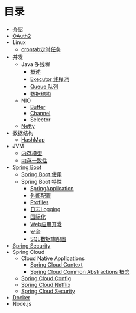 # 目录

* [介绍](README.md)
* [OAuth2](OAuth/OAuth2.md)
* Linux
  * [crontab定时任务](Shell/crontab.md)
* 并发
  * Java 多线程
    * [概述](Concurrent/Overview.md)
    * [Executor 线程池](Concurrent/Executor.md)
    * [Queue 队列](Concurrent/Queue.md)
    * [数据结构](Concurrent/Conllection.md)
  * NIO
    * [Buffer](NIO/Buffer.md)
    * [Channel](NIO/Channel.md)
    * Selector
  * [Netty](Netty/Netty.md)
* 数据结构
  * [HashMap](Collections/HashMap.md)
* JVM
  * [内存模型](JVM/Memory_Model.md)
  * [内存一致性](JVM/Memory_Consistency_Properties.md)
* [Spring Boot](SpringBoot/SpringBoot.md)
  * [Spring Boot 使用](SpringBoot/Using.md)
  * Spring Boot 特性
    * [SpringApplication](SpringBoot/SpringApplication.md)
    * [外部配置](SpringBoot/ExternalizedConfiguration.md)
    * [Profiles](SpringBoot/Profiles.md)
    * [日志Logging](SpringBoot/Logging.md)
    * [国际化](SpringBoot/Internationalization.md)
    * [Web应用开发](SpringBoot/DevelopingWebApplication.md)
    * [安全](SpringBoot/Security.md)
    * [SQL数据库配置](SpringBoot/DataSource.md)
* [Spring Security](SpringSecurity/Security.md)
* Spring Cloud
  * Cloud Native Applications
    * [Spring Cloud Context](SpringCloud/SpringCloudContext.md)
    * [Spring Cloud Common Abstractions 概念](SpringCloud/CommonAbstractions.md)
  * [Spring Cloud Config](SpringCloud/SpringCloudConfig.md)
  * [Spring Cloud Netflix](SpringCloud/Netflix.md)
  * [Spring Cloud Security](SpringCloud/SpringCloudSecurity.md)
* [Docker](Docker/Docker.md)
* Node.js

